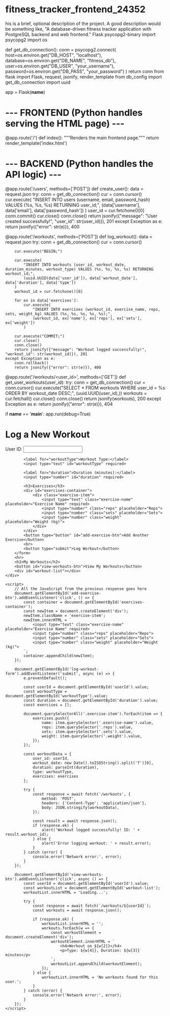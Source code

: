 # fitness_tracker_frontend_24352
his is a brief, optional description of the project. A good description would be something like, "A database-driven fitness tracker application with PostgreSQL backend and web frontend."
Flask
psycopg2-binary
import psycopg2
import os

def get_db_connection():
    conn = psycopg2.connect(
        host=os.environ.get("DB_HOST", "localhost"),
        database=os.environ.get("DB_NAME", "fitness_db"),
        user=os.environ.get("DB_USER", "your_username"),
        password=os.environ.get("DB_PASS", "your_password")
    )
    return conn
    from flask import Flask, request, jsonify, render_template
from db_config import get_db_connection
import uuid

app = Flask(__name__)

# --- FRONTEND (Python handles serving the HTML page) ---
@app.route('/')
def index():
    """Renders the main frontend page."""
    return render_template('index.html')

# --- BACKEND (Python handles the API logic) ---
@app.route('/users', methods=['POST'])
def create_user():
    data = request.json
    try:
        conn = get_db_connection()
        cur = conn.cursor()
        cur.execute(
            "INSERT INTO users (username, email, password_hash) VALUES (%s, %s, %s) RETURNING user_id;",
            (data['username'], data['email'], data['password_hash'])
        )
        user_id = cur.fetchone()[0]
        conn.commit()
        cur.close()
        conn.close()
        return jsonify({"message": "User created successfully!", "user_id": str(user_id)}), 201
    except Exception as e:
        return jsonify({"error": str(e)}), 400

@app.route('/workouts', methods=['POST'])
def log_workout():
    data = request.json
    try:
        conn = get_db_connection()
        cur = conn.cursor()
        
        cur.execute("BEGIN;")

        cur.execute(
            "INSERT INTO workouts (user_id, workout_date, duration_minutes, workout_type) VALUES (%s, %s, %s, %s) RETURNING workout_id;",
            (uuid.UUID(data['user_id']), data['workout_date'], data['duration'], data['type'])
        )
        workout_id = cur.fetchone()[0]

        for ex in data['exercises']:
            cur.execute(
                "INSERT INTO exercises (workout_id, exercise_name, reps, sets, weight_kg) VALUES (%s, %s, %s, %s, %s);",
                (workout_id, ex['name'], ex['reps'], ex['sets'], ex['weight'])
            )

        cur.execute("COMMIT;")
        cur.close()
        conn.close()
        return jsonify({"message": "Workout logged successfully!", "workout_id": str(workout_id)}), 201
    except Exception as e:
        conn.rollback()
        return jsonify({"error": str(e)}), 400

@app.route('/workouts/<user_id>', methods=['GET'])
def get_user_workouts(user_id):
    try:
        conn = get_db_connection()
        cur = conn.cursor()
        cur.execute("SELECT * FROM workouts WHERE user_id = %s ORDER BY workout_date DESC;", (uuid.UUID(user_id),))
        workouts = cur.fetchall()
        cur.close()
        conn.close()
        return jsonify(workouts), 200
    except Exception as e:
        return jsonify({"error": str(e)}), 404

if __name__ == '__main__':
    app.run(debug=True)
    <!DOCTYPE html>
<html lang="en">
<head>
    <meta charset="UTF-8">
    <meta name="viewport" content="width=device-width, initial-scale=1.0">
    <title>Fitness Tracker</title>
</head>
<body>
    <div class="container">
        <h1>Log a New Workout</h1>
        <form id="log-workout-form">
            <label for="userId">User ID:</label>
            <input type="text" id="userId" required>
            
            <label for="workoutType">Workout Type:</label>
            <input type="text" id="workoutType" required>

            <label for="duration">Duration (minutes):</label>
            <input type="number" id="duration" required>

            <h3>Exercises</h3>
            <div id="exercises-container">
                <div class="exercise-item">
                    <input type="text" class="exercise-name" placeholder="Exercise Name" required>
                    <input type="number" class="reps" placeholder="Reps">
                    <input type="number" class="sets" placeholder="Sets">
                    <input type="number" class="weight" placeholder="Weight (kg)">
                </div>
            </div>
            <button type="button" id="add-exercise-btn">Add Another Exercise</button>
            <br>
            <button type="submit">Log Workout</button>
        </form>
        <hr>
        <h2>My Workouts</h2>
        <button id="view-workouts-btn">View My Workouts</button>
        <div id="workout-list"></div>
    </div>
    
    <script>
        // All the JavaScript from the previous response goes here
        document.getElementById('add-exercise-btn').addEventListener('click', () => {
            const container = document.getElementById('exercises-container');
            const newItem = document.createElement('div');
            newItem.className = 'exercise-item';
            newItem.innerHTML = `
                <input type="text" class="exercise-name" placeholder="Exercise Name" required>
                <input type="number" class="reps" placeholder="Reps">
                <input type="number" class="sets" placeholder="Sets">
                <input type="number" class="weight" placeholder="Weight (kg)">
            `;
            container.appendChild(newItem);
        });

        document.getElementById('log-workout-form').addEventListener('submit', async (e) => {
            e.preventDefault();

            const userId = document.getElementById('userId').value;
            const workoutType = document.getElementById('workoutType').value;
            const duration = document.getElementById('duration').value;
            const exercises = [];
            
            document.querySelectorAll('.exercise-item').forEach(item => {
                exercises.push({
                    name: item.querySelector('.exercise-name').value,
                    reps: item.querySelector('.reps').value,
                    sets: item.querySelector('.sets').value,
                    weight: item.querySelector('.weight').value,
                });
            });

            const workoutData = {
                user_id: userId,
                workout_date: new Date().toISOString().split('T')[0],
                duration: parseInt(duration),
                type: workoutType,
                exercises: exercises
            };

            try {
                const response = await fetch('/workouts', {
                    method: 'POST',
                    headers: {'Content-Type': 'application/json'},
                    body: JSON.stringify(workoutData),
                });

                const result = await response.json();
                if (response.ok) {
                    alert('Workout logged successfully! ID: ' + result.workout_id);
                } else {
                    alert('Error logging workout: ' + result.error);
                }
            } catch (error) {
                console.error('Network error:', error);
            }
        });

        document.getElementById('view-workouts-btn').addEventListener('click', async () => {
            const userId = document.getElementById('userId').value;
            const workoutList = document.getElementById('workout-list');
            workoutList.innerHTML = 'Loading...';

            try {
                const response = await fetch(`/workouts/${userId}`);
                const workouts = await response.json();
                
                if (response.ok) {
                    workoutList.innerHTML = '';
                    workouts.forEach(w => {
                        const workoutElement = document.createElement('div');
                        workoutElement.innerHTML = `
                            <h4>Workout on ${w[2]}</h4>
                            <p>Type: ${w[4]}, Duration: ${w[3]} minutes</p>
                        `;
                        workoutList.appendChild(workoutElement);
                    });
                } else {
                    workoutList.innerHTML = 'No workouts found for this user.';
                }
            } catch (error) {
                console.error('Network error:', error);
            }
        });
    </script>
</body>
</html>
